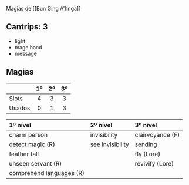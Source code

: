 Magias de [[Bun Ging A'hnga]]

## Cantrips: 3
- light
- mage hand
- message

## Magias

| | 1º | 2º | 3º |
|:-|:-:|:-:|:-:|
| Slots  | 4 | 3 | 3 |
| Usados | 0 | 1 | 3 |

| 1º nível | 2º nível | 3º nível |
|:-|:-|:-|
| charm person | invisibility | clairvoyance (F) |
| detect magic (R) | see invisibility | sending |
| feather fall | | fly (Lore) |
| unseen servant (R) | | revivify (Lore) | 
| comprehend languages (R) | | |
